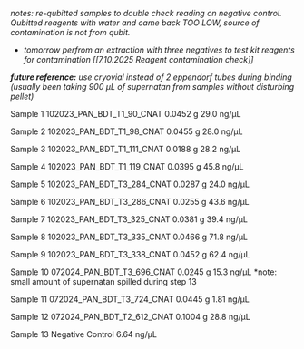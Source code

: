 *notes: re-qubitted samples to double check reading on negative control. Qubitted reagents with water and came back TOO LOW, source of contamination is not from qubit.* 
- *tomorrow perfrom an extraction with three negatives to test kit reagents for contamination [[7.10.2025 Reagent contamination check]]*

***future reference:** use cryovial instead of 2 eppendorf tubes during binding (usually been taking 900 μL of supernatan from samples without disturbing pellet)*

Sample 1 
102023_PAN_BDT_T1_90_CNAT
0.0452 g
29.0 ng/μL

Sample 2
102023_PAN_BDT_T1_98_CNAT
0.0455 g
28.0 ng/μL

Sample 3
102023_PAN_BDT_T1_111_CNAT 
0.0188 g
28.2 ng/μL

Sample 4
102023_PAN_BDT_T1_119_CNAT 
0.0395 g
45.8 ng/μL

Sample 5 
102023_PAN_BDT_T3_284_CNAT
0.0287 g
24.0 ng/μL

Sample 6
102023_PAN_BDT_T3_286_CNAT
0.0255 g
43.6 ng/μL

Sample 7 
102023_PAN_BDT_T3_325_CNAT
0.0381 g
39.4 ng/μL

Sample 8 
102023_PAN_BDT_T3_335_CNAT
0.0466 g
71.8 ng/μL

Sample 9 
102023_PAN_BDT_T3_338_CNAT
0.0452 g
62.4 ng/μL

Sample 10 
072024_PAN_BDT_T3_696_CNAT
0.0245 g
15.3 ng/μL
*note: small amount of supernatan spilled during step 13

Sample 11
072024_PAN_BDT_T3_724_CNAT
0.0445 g
1.81 ng/μL

Sample 12
072024_PAN_BDT_T2_612_CNAT
0.1004 g
28.8 ng/μL

Sample 13
Negative Control
6.64 ng/μL
